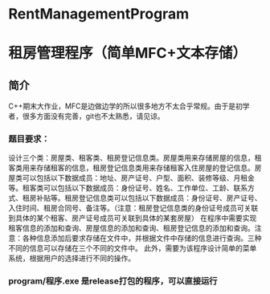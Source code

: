 # RentManagementProgram
# 租房管理程序（简单MFC+文本存储）
## 简介
 C++期末大作业，MFC是边做边学的所以很多地方不太合乎常规。由于是初学者，很多方面没有完善，git也不太熟悉，请见谅。
### 题目要求：
  设计三个类：房屋类、租客类、租房登记信息类。房屋类用来存储房屋的信息，租客类用来存储租客的信息，租房登记信息类用来存储租客入住房屋的登记信息。房屋类可以包括以下数据成员：地址、房产证号、户型、面积、装修等级、月租金等。租客类可以包括以下数据成员：身份证号、姓名、工作单位、工龄、联系方式、租房补贴等。租房登记信息类可以包括以下数据成员：身份证号、房产证号、入住时间、租房合同号、备注等。（注意：租房登记信息类的身份证号成员可关联到具体的某个租客、房产证号成员可关联到具体的某套房屋）
    在程序中需要实现租客信息的添加和查询、房屋信息的添加和查询、租房登记信息的添加和查询。注意：各种信息添加后要求存储在文件中，并根据文件中存储的信息进行查询。三种不同的信息可以存储在三个不同的文件中。
此外，需要为该程序设计简单的菜单系统，根据用户的选择进行不同的操作。
### program/程序.exe 是release打包的程序，可以直接运行
